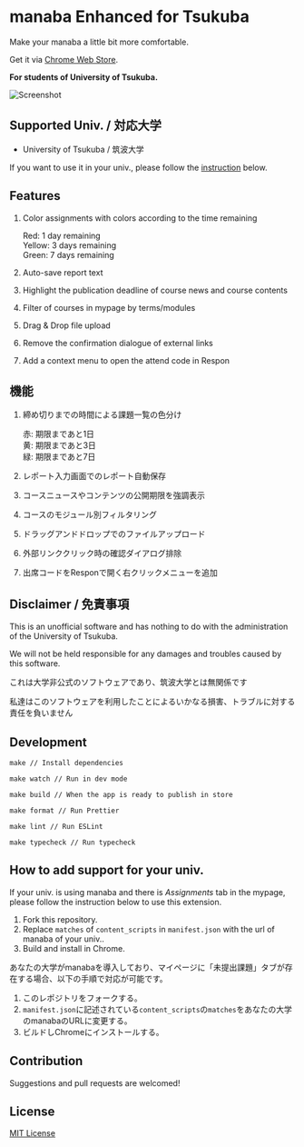 # manaba Enhanced for Tsukuba

Make your manaba a little bit more comfortable.

Get it via [Chrome Web Store](https://chrome.google.com/webstore/detail/manaba-enhanced-for-tsuku/fldngcbchlbfgbccilklplmhljilhfch).

**For students of University of Tsukuba.**

![Screenshot](./bin/dist/thumbnail1.png)

## Supported Univ. / 対応大学
- University of Tsukuba / 筑波大学

If you want to use it in your univ., please follow the [instruction](https://github.com/mkobayashime/manaba-enhanced#how-to-add-support-for-your-univ) below. 

## Features

1. Color assignments with colors according to the time remaining

    Red: 1 day remaining  
    Yellow: 3 days remaining  
    Green: 7 days remaining

1. Auto-save report text

1. Highlight the publication deadline of course news and course contents

1. Filter of courses in mypage by terms/modules

1. Drag & Drop file upload

1. Remove the confirmation dialogue of external links

1. Add a context menu to open the attend code in Respon

## 機能

1. 締め切りまでの時間による課題一覧の色分け

    赤: 期限まであと1日  
    黄: 期限まであと3日  
    緑: 期限まであと7日

1. レポート入力画面でのレポート自動保存

1. コースニュースやコンテンツの公開期限を強調表示

1. コースのモジュール別フィルタリング

1. ドラッグアンドドロップでのファイルアップロード

1. 外部リンククリック時の確認ダイアログ排除

1. 出席コードをResponで開く右クリックメニューを追加

## Disclaimer / 免責事項

This is an unofficial software and has nothing to do with the administration of the University of Tsukuba.

We will not be held responsible for any damages and troubles caused by this software.

これは大学非公式のソフトウェアであり、筑波大学とは無関係です

私達はこのソフトウェアを利用したことによるいかなる損害、トラブルに対する責任を負いません

## Development

```
make // Install dependencies

make watch // Run in dev mode

make build // When the app is ready to publish in store

make format // Run Prettier

make lint // Run ESLint

make typecheck // Run typecheck
```

## How to add support for your univ.

If your univ. is using manaba and there is *Assignments* tab in the mypage, please follow the instruction below to use this extension.

1. Fork this repository.
1. Replace `matches` of `content_scripts` in `manifest.json` with the url of manaba of your univ..
1. Build and install in Chrome.  

あなたの大学がmanabaを導入しており、マイページに「未提出課題」タブが存在する場合、以下の手順で対応が可能です。

1. このレポジトリをフォークする。
1. `manifest.json`に記述されている`content_scripts`の`matches`をあなたの大学のmanabaのURLに変更する。
1. ビルドしChromeにインストールする。  

## Contribution

Suggestions and pull requests are welcomed!

## License

[MIT License](./LICENSE)
